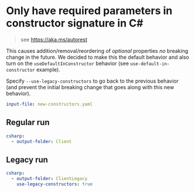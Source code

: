 # Only have required parameters in constructor signature in C#

> see https://aka.ms/autorest

This causes addition/removal/reordering of *optional* properties *no* breaking change in the future.
We decided to make this the default behavior and also turn on the `useDefaultInConstructor` behavior (see `use-default-in-constructor` example).

Specify `--use-legacy-constructors` to go back to the previous behavior (and prevent the initial breaking change that goes along with this new behavior).

``` yaml 
input-file: new-constructors.yaml
```

## Regular run

``` yaml
csharp:
  - output-folder: Client
```

## Legacy run

``` yaml
csharp:
  - output-folder: ClientLegacy
    use-legacy-constructors: true
```

